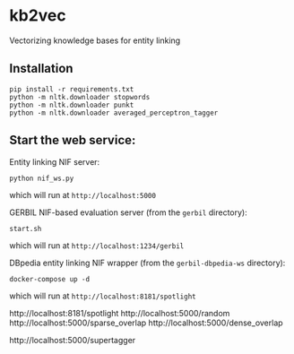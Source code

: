 # kb2vec

Vectorizing knowledge bases for entity linking

Installation
-----------

```
pip install -r requirements.txt
python -m nltk.downloader stopwords
python -m nltk.downloader punkt
python -m nltk.downloader averaged_perceptron_tagger
```


Start the web service:
---------------------

Entity linking NIF server:

```
python nif_ws.py
```

which will run at ``http://localhost:5000``

GERBIL NIF-based evaluation server (from the ``gerbil`` directory):

```
start.sh
```

which will run at ``http://localhost:1234/gerbil``


DBpedia entity linking NIF wrapper (from the ``gerbil-dbpedia-ws`` directory):

```
docker-compose up -d
```

which will run at ``http://localhost:8181/spotlight``


http://localhost:8181/spotlight
http://localhost:5000/random
http://localhost:5000/sparse_overlap
http://localhost:5000/dense_overlap

http://localhost:5000/supertagger